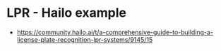 # LPR - Hailo example

- https://community.hailo.ai/t/a-comprehensive-guide-to-building-a-license-plate-recognition-lpr-systems/9145/15 
